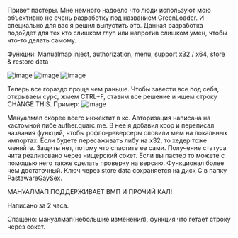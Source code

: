 Привет пастеры. Мне немного надоело что люди используют мою объективно не очень разработку под названием GreenLoader.
И специально для вас я решил выпустить это. Данная разработка подойдет для тех кто слишком глуп или напротив слишком умен, чтобы что-то делать самому.

Функции: Manualmap inject, authorization, menu, support x32 / x64, store & restore data

![image](https://user-images.githubusercontent.com/45714660/141278916-49701598-ecb5-485a-90e5-7f55595eaad6.png)
![image](https://user-images.githubusercontent.com/45714660/141278928-dbc9596b-1811-47de-8ac7-ee8cc9ece64a.png)
![image](https://user-images.githubusercontent.com/45714660/141278935-14fd981d-019b-4589-95c2-13512e05fade.png)

Теперь все гораздо проще чем раньше.
Чтобы завести все под себя, открываем сурс, жмем CTRL+F, ставим все решение и ищем строку CHANGE THIS. Пример:
![image](https://user-images.githubusercontent.com/45714660/141278955-efd7d76c-2292-4fb8-98a0-13b932f3dc42.png)

Мануалмап скорее всего инжектит в кс. Авторизация написана на кастомной либе auther.quarc.me. В нее я добавил ксор и переписал названия функций, чтобы рофло-реверсеры словили мем на локальных импортах. Если будете пересаживать либу на x32, то хедер тоже меняйте.
Защиты нет, потому что спастите ее сами. Получение статуса чита реализовано через нищерский сокет.
Если вы пастер то можете с помощью него также сделать проверку на версию. Функционал более чем достаточный.
Ключ через store data сохраняется на диск C в папку PastawareGaySex.

МАНУАЛМАП ПОДДЕРЖИВАЕТ ВМП И ПРОЧИЙ КАЛ!

Написано за 2 часа.

Спащено: мануалмап(небольшие изменения), функция что гетает строку через сокет.
